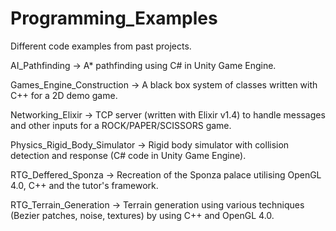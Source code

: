 # Programming_Examples
Different code examples from past projects.

AI_Pathfinding -> A* pathfinding using C# in Unity Game Engine.

Games_Engine_Construction -> A black box system of classes written with C++ for a 2D demo game.

Networking_Elixir -> TCP server (written with Elixir v1.4) to handle messages and other inputs for a ROCK/PAPER/SCISSORS game.

Physics_Rigid_Body_Simulator -> Rigid body simulator with collision detection and response (C# code in Unity Game Engine).

RTG_Deffered_Sponza -> Recreation of the Sponza palace utilising OpenGL 4.0, C++ and the tutor's framework.

RTG_Terrain_Generation -> Terrain generation using various techniques (Bezier patches, noise, textures) by using C++ and OpenGL 4.0.  

